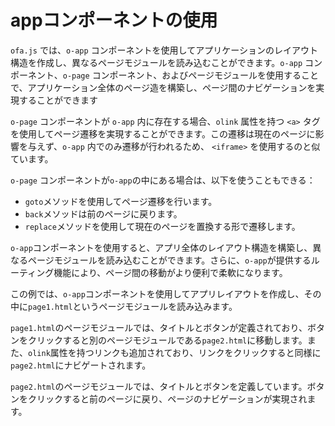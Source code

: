 <template is="exm-article">
<a href="../../publics/examples/use-app/demo.html" preview></a>
<a href="../../publics/examples/use-app/page1.html" main></a>
<a href="../../publics/examples/use-app/page2.html"></a>
</template>

# appコンポーネントの使用

`ofa.js` では、`o-app` コンポーネントを使用してアプリケーションのレイアウト構造を作成し、異なるページモジュールを読み込むことができます。`o-app` コンポーネント、`o-page` コンポーネント、およびページモジュールを使用することで、アプリケーション全体のページ造を構築し、ページ間のナビゲーションを実現することができます

`o-page` コンポーネントが `o-app` 内に存在する場合、`olink` 属性を持つ `<a>` タグを使用してページ遷移を実現することができます。この遷移は現在のページに影響を与えず、`o-app` 内でのみ遷移が行われるため、 `<iframe>` を使用するのと似ています。

`o-page` コンポーネントが`o-app`の中にある場合は、以下を使うこともできる：
- `goto`メソッドを使用してページ遷移を行います。
- `back`メソッドは前のページに戻ります。
- `replace`メソッドを使用して現在のページを置換する形で遷移します。

`o-app`コンポーネントを使用すると、アプリ全体のレイアウト構造を構築し、異なるページモジュールを読み込むことができます。さらに、`o-app`が提供するルーティング機能により、ページ間の移動がより便利で柔軟になります。

この例では、`o-app`コンポーネントを使用してアプリレイアウトを作成し、その中に`page1.html`というページモジュールを読み込みます。

`page1.html`のページモジュールでは、タイトルとボタンが定義されており、ボタンをクリックすると別のページモジュールである`page2.html`に移動します。また、`olink`属性を持つリンクも追加されており、リンクをクリックすると同様に`page2.html`にナビゲートされます。

`page2.html`のページモジュールでは、タイトルとボタンを定義しています。ボタンをクリックすると前のページに戻り、ページのナビゲーションが実現されます。
